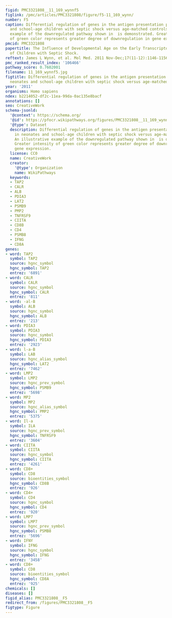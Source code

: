 ```yaml
---
figid: PMC3321808__11_169_wynnf5
figlink: /pmc/articles/PMC3321808/figure/f5-11_169_wynn/
number: F5
caption: Differential regulation of genes in the antigen presentation pathway in neonates
  and school-age children with septic shock versus age-matched controls. An illustrative
  example of the downregulated pathway shown in  is demonstrated. Greater intensity
  of green color represents greater degree of downregulation in gene expression.
pmcid: PMC3321808
papertitle: The Influence of Developmental Age on the Early Transcriptomic Response
  of Children with Septic Shock.
reftext: James L Wynn, et al. Mol Med. 2011 Nov-Dec;17(11-12):1146-1156.
pmc_ranked_result_index: '106466'
pathway_score: 0.7602001
filename: 11_169_wynnf5.jpg
figtitle: Differential regulation of genes in the antigen presentation pathway in
  neonates and school-age children with septic shock versus age-matched controls
year: '2011'
organisms: Homo sapiens
ndex: b2214052-df2c-11ea-99da-0ac135e8bacf
annotations: []
seo: CreativeWork
schema-jsonld:
  '@context': https://schema.org/
  '@id': https://pfocr.wikipathways.org/figures/PMC3321808__11_169_wynnf5.html
  '@type': Dataset
  description: Differential regulation of genes in the antigen presentation pathway
    in neonates and school-age children with septic shock versus age-matched controls.
    An illustrative example of the downregulated pathway shown in  is demonstrated.
    Greater intensity of green color represents greater degree of downregulation in
    gene expression.
  license: CC0
  name: CreativeWork
  creator:
    '@type': Organization
    name: WikiPathways
  keywords:
  - TAP2
  - CALR
  - ALB
  - PDIA3
  - LAT2
  - PSMB9
  - PMP2
  - TNFRSF9
  - CIITA
  - CD8B
  - CD4
  - PSMB8
  - IFNG
  - CD8A
genes:
- word: TAP2
  symbol: TAP2
  source: hgnc_symbol
  hgnc_symbol: TAP2
  entrez: '6891'
- word: CALR
  symbol: CALR
  source: hgnc_symbol
  hgnc_symbol: CALR
  entrez: '811'
- word: -al-B
  symbol: ALB
  source: hgnc_symbol
  hgnc_symbol: ALB
  entrez: '213'
- word: PDIA3
  symbol: PDIA3
  source: hgnc_symbol
  hgnc_symbol: PDIA3
  entrez: '2923'
- word: l-a-B
  symbol: LAB
  source: hgnc_alias_symbol
  hgnc_symbol: LAT2
  entrez: '7462'
- word: LMP2
  symbol: LMP2
  source: hgnc_prev_symbol
  hgnc_symbol: PSMB9
  entrez: '5698'
- word: MP2
  symbol: MP2
  source: hgnc_alias_symbol
  hgnc_symbol: PMP2
  entrez: '5375'
- word: Il-a
  symbol: ILA
  source: hgnc_prev_symbol
  hgnc_symbol: TNFRSF9
  entrez: '3604'
- word: CIITA
  symbol: CIITA
  source: hgnc_symbol
  hgnc_symbol: CIITA
  entrez: '4261'
- word: CD8+
  symbol: CD8
  source: bioentities_symbol
  hgnc_symbol: CD8B
  entrez: '926'
- word: CD4+
  symbol: CD4
  source: hgnc_symbol
  hgnc_symbol: CD4
  entrez: '920'
- word: LMP7
  symbol: LMP7
  source: hgnc_prev_symbol
  hgnc_symbol: PSMB8
  entrez: '5696'
- word: IFNY
  symbol: IFNG
  source: hgnc_symbol
  hgnc_symbol: IFNG
  entrez: '3458'
- word: CD8+
  symbol: CD8
  source: bioentities_symbol
  hgnc_symbol: CD8A
  entrez: '925'
chemicals: []
diseases: []
figid_alias: PMC3321808__F5
redirect_from: /figures/PMC3321808__F5
figtype: Figure
---
```

